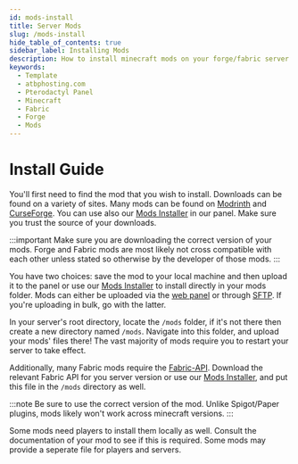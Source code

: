 ```yaml
---
id: mods-install
title: Server Mods
slug: /mods-install
hide_table_of_contents: true
sidebar_label: Installing Mods
description: How to install minecraft mods on your forge/fabric server.
keywords:
  - Template
  - atbphosting.com
  - Pterodactyl Panel
  - Minecraft
  - Fabric
  - Forge
  - Mods
---
```

# Install Guide
You'll first need to find the mod that you wish to install. Downloads can be found on a variety of sites. Many mods can be found on [Modrinth](https://modrinth.com/mods) and [CurseForge](https://www.curseforge.com/minecraft/mc-mods). You can use also our [Mods Installer](https://atbphosting.com) in our panel. Make sure you trust the source of your downloads.

:::important
Make sure you are downloading the correct version of your mods. Forge and Fabric mods are most likely not cross compatible with each other unless stated so otherwise by the developer of those mods.
:::

You have two choices: save the mod to your local machine and then upload it to the panel or use our [Mods Installer](https://panel.atbphosting.com/) to install directly in your mods folder. Mods can either be uploaded via the [web panel](https://panel.atbphosting.com) or through [SFTP](/using_the_panel/sftp.md). If you're uploading in bulk, go with the latter. 

In your server's root directory, locate the `/mods` folder, if it's not there then create a new directory named `/mods`. Navigate into this folder, and upload your mods' files there! The vast majority of mods require you to restart your server to take effect.

Additionally, many Fabric mods require the [Fabric-API](https://www.curseforge.com/minecraft/mc-mods/fabric-api). Download the relevant Fabric API for you server version or use our [Mods Installer](https://panel.atbphosting.com/), and put this file in the `/mods` directory as well.

:::note
Be sure to use the correct version of the mod. Unlike Spigot/Paper plugins, mods likely won't work across minecraft versions.
:::


Some mods need players to install them locally as well. Consult the documentation of your mod to see if this is required. Some mods may provide a seperate file for players and servers.
